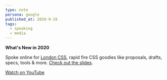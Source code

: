 ```yaml
---
type: note
persona: google
published_at: 2020-9-19
tags: 
  - speaking
  - media
---
```


**What's New in 2020**  

Spoke online for [London CSS](https://www.londoncss.dev/), rapid fire CSS goodies like proposals, drafts, specs, tools & more. [Check out the slides](https://london-css-2020.netlify.app).

[Watch on YouTube](https://www.youtube.com/watch?v=ubAcMigXSYM&list=PLpT5nMxKrUl8dllxogUN0kMgeyK5vVHdH&index=10)